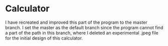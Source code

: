 # Calculator

I have recreated and improved this part of the program to the master branch. 
I set the master as the default branch since the program cannot find a part of the path in this branch, 
                  where I deleted an experimental .jpeg file for the initial design of this calculator.
